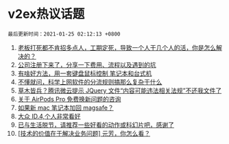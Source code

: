 # v2ex热议话题

`最后更新时间：2021-01-25 02:12:13 +0800`

1. [老板打死都不肯招多点人，工期定死，导致一个人干几个人的活，你是怎么解决的？](https://www.v2ex.com/t/747824)
1. [公司注册下来了，分享一下费用、流程以及遇到的坑](https://www.v2ex.com/t/747843)
1. [有啥好方法，用一套键盘鼠标控制 笔记本和台式机](https://www.v2ex.com/t/747842)
1. [不懂就问，科学上网软件的分流规则搞那么复杂干什么](https://www.v2ex.com/t/747883)
1. [草木皆兵？腾讯微云提示 JQuery 文件“内容可能违法相关法规”不还我文件了](https://www.v2ex.com/t/747875)
1. [关于 AirPods Pro 免费换新问题的咨询](https://www.v2ex.com/t/747887)
1. [如果新 mac 笔记本加回 magsafe？](https://www.v2ex.com/t/747820)
1. [大众 ID.4,个人非常看好](https://www.v2ex.com/t/747823)
1. [已与生活脱节，请推荐一些好看的动作或科幻片吧，感谢了](https://www.v2ex.com/t/747792)
1. [[技术的价值在于解决业务问题] 元芳，你怎么看？](https://www.v2ex.com/t/747800)

